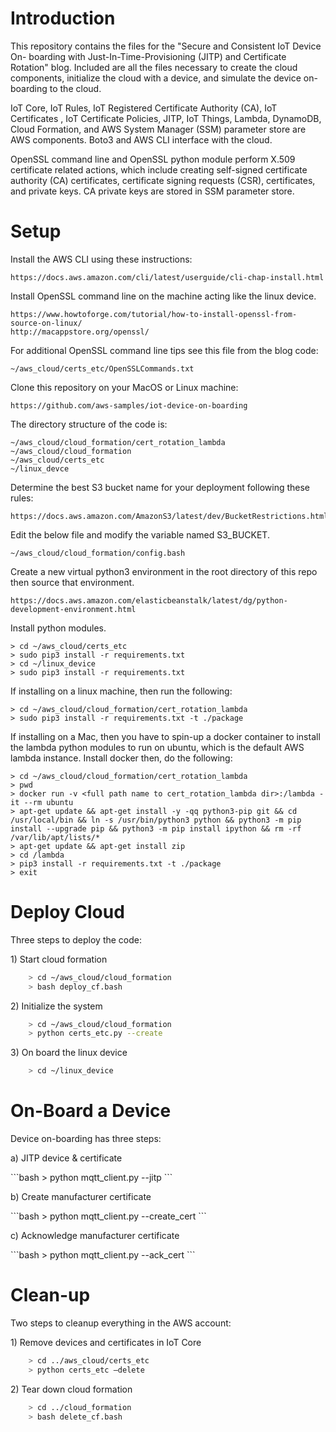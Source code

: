 <h1>Introduction</h1>
<p>This repository contains the files for the "Secure and Consistent IoT Device On-
boarding with Just-In-Time-Provisioning (JITP) and Certificate Rotation" blog. 
Included are all the files necessary to create the cloud components, initialize 
the cloud with a device, and simulate the device on-boarding to the cloud.</p>

<p>IoT Core, IoT Rules, IoT Registered Certificate Authority (CA), IoT Certificates
, IoT Certificate Policies, JITP, IoT Things, Lambda, DynamoDB, Cloud Formation,
 and AWS System Manager (SSM) parameter store are AWS components. Boto3 and AWS 
CLI interface with the cloud.</p>

<p>OpenSSL command line and OpenSSL python module perform X.509 certificate related
 actions, which include creating self-signed certificate authority (CA) 
certificates, certificate signing requests (CSR), certificates, and private keys. 
CA private keys are stored in SSM parameter store.</p>

<h1>Setup</h1>
<p>Install the AWS CLI using these instructions:</p>

```
https://docs.aws.amazon.com/cli/latest/userguide/cli-chap-install.html
```
<p>Install OpenSSL command line on the machine acting like the linux device.</p>

```
https://www.howtoforge.com/tutorial/how-to-install-openssl-from-source-on-linux/
http://macappstore.org/openssl/
```
<p>For additional OpenSSL command line tips see this file from the blog code:</p>

```
~/aws_cloud/certs_etc/OpenSSLCommands.txt
```

<p>Clone this repository on your MacOS or Linux machine:</p>

```
https://github.com/aws-samples/iot-device-on-boarding
```

<p>The directory structure of the code is:</p>

```
~/aws_cloud/cloud_formation/cert_rotation_lambda
~/aws_cloud/cloud_formation
~/aws_cloud/certs_etc
~/linux_devce
```
<p>Determine the best S3 bucket name for your deployment following these rules:</p>

```
https://docs.aws.amazon.com/AmazonS3/latest/dev/BucketRestrictions.html#bucketnamingrules
```

<p>Edit the below file and modify the variable named S3_BUCKET.</p>

```
~/aws_cloud/cloud_formation/config.bash
```

<p>Create a new virtual python3 environment in the root directory of this repo then source 
that environment. </p>

```
https://docs.aws.amazon.com/elasticbeanstalk/latest/dg/python-development-environment.html
```
<p>Install python modules. </p>


```
> cd ~/aws_cloud/certs_etc
> sudo pip3 install -r requirements.txt
> cd ~/linux_device
> sudo pip3 install -r requirements.txt
```

<p>If installing on a linux machine, then run the following:</p>

```
> cd ~/aws_cloud/cloud_formation/cert_rotation_lambda
> sudo pip3 install -r requirements.txt -t ./package
```

<p>If installing on a Mac, then you have to spin-up a docker container to install the lambda python modules to run on ubuntu, which is the default AWS lambda instance. Install docker then, do the following:</p>

```
> cd ~/aws_cloud/cloud_formation/cert_rotation_lambda
> pwd
> docker run -v <full path name to cert_rotation_lambda dir>:/lambda -it --rm ubuntu
> apt-get update && apt-get install -y -qq python3-pip git && cd /usr/local/bin && ln -s /usr/bin/python3 python && python3 -m pip install --upgrade pip && python3 -m pip install ipython && rm -rf /var/lib/apt/lists/* 
> apt-get update && apt-get install zip 
> cd /lambda
> pip3 install -r requirements.txt -t ./package
> exit
```

<h1>Deploy Cloud</h1> 

<p>Three steps to deploy the code:</p>
<p>1) Start cloud formation</p>

```bash
    > cd ~/aws_cloud/cloud_formation
    > bash deploy_cf.bash
```
<p>2) Initialize the system</p>

```bash
    > cd ~/aws_cloud/cloud_formation
    > python certs_etc.py --create
```
<p>3) On board the linux device</p>

```bash
    > cd ~/linux_device
```
<h1>On-Board a Device</h1> 
<p>Device on-boarding has three steps:</p>

<p>a) JITP device & certificate</p>
```bash
    > python mqtt_client.py --jitp
```
<p>b) Create manufacturer certificate</p>
```bash
    > python mqtt_client.py --create_cert
```
<p>c) Acknowledge manufacturer certificate</p>
```bash
    > python mqtt_client.py --ack_cert
```

<h1>Clean-up</h1> 
<p>Two steps to cleanup everything in the AWS account:</p>
<p>1) Remove devices and certificates in IoT Core</p>

```bash
    > cd ../aws_cloud/certs_etc
    > python certs_etc —delete
```
<p>2) Tear down cloud formation</p>

```bash
    > cd ../cloud_formation
    > bash delete_cf.bash
```
